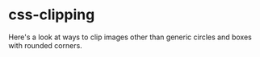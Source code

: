 # css-clipping
Here's a look at ways to clip images other than generic circles and boxes with rounded corners.
